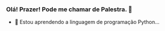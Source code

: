 ### Olá! Prazer! Pode me chamar de Palestra. 👋

- 🌱 Estou aprendendo a linguagem de programação Python...

